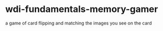 # wdi-fundamentals-memory-gamer
a game of card flipping and matching the images you see on the card
